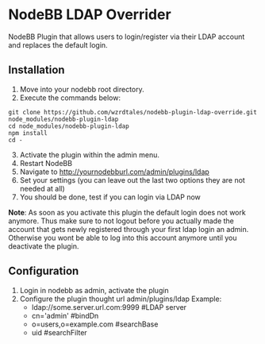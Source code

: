 # NodeBB LDAP Overrider

NodeBB Plugin that allows users to login/register via their LDAP account and replaces the default login.

## Installation

1. Move into your nodebb root directory.
2. Execute the commands below:

```
git clone https://github.com/wzrdtales/nodebb-plugin-ldap-override.git node_modules/nodebb-plugin-ldap
cd node_modules/nodebb-plugin-ldap
npm install
cd -
```

3. Activate the plugin within the admin menu.
4. Restart NodeBB
5. Navigate to http://yournodebburl.com/admin/plugins/ldap
6. Set your settings (you can leave out the last two options they are not needed at all)
7. You should be done, test if you can login via LDAP now

**Note**: As soon as you activate this plugin the default login does not work anymore. Thus make
sure to not logout before you actually made the account that gets newly registered through your
first ldap login an admin. Otherwise you wont be able to log into this account anymore until you
deactivate the plugin.

## Configuration

1. Login in nodebb as admin, activate the plugin
2. Configure the plugin thought url  admin/plugins/ldap
   Example:
     * ldap://some.server.url.com:9999  #LDAP server
     * cn='admin' #bindDn
     * o=users,o=example.com  #searchBase
     * uid #searchFilter
    
